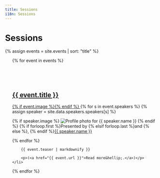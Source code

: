 ```yaml
---
title: Sessions
i18n: Sessions
---
```


# Sessions

{% assign events = site.events | sort: "title" %}
<ul style="list-style-type: none;">
{% for event in events %}
    <li>
        <a href="{{ event.url }}">
            <h2 style="padding-top: 3em;">{{ event.title }}</h2>
            {% if event.image %}<img src="{{ event.image }}" alt="" class="session-photo" />{% endif %}
        </a>
        {% for s in event.speakers %}
        {% assign speaker = site.data.speakers.speakers[s] %}
        <p class="speaker-photo">
        {% if speaker.image %}
        <img src="{{ speaker.image }}" alt="Profile photo for {{ speaker.name }}" />
        {% endif %}
        {% if forloop.first %}Presented by {% elsif forloop.last %}and {% else %}, {% endif %}<a href="{% link speakers/index.md %}#{{ speaker.name | slugify }}">{{ speaker.name }}</a>
        </p>
        {% endfor %}
        
        {{ event.teaser | markdownify }}

        <p>(<a href="{{ event.url }}">Read more&hellip;.</a>)</p>
    </li>
{% endfor %}
</ul>
